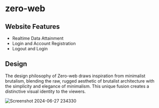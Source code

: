 # zero-web
 
## Website Features
- Realtime Data Attainment
- Login and Account Registration
- Logout and Login

## Design
The design philosophy of Zero-web draws inspiration from minimalist brutalism, blending the raw, rugged aesthetic of brutalist architecture with the simplicity and elegance of minimalism. This unique fusion creates a distinctive visual identity to the viewers.

![Screenshot 2024-06-27 234330](https://github.com/axlsaludo/zero-web/assets/79072016/56f7f442-51b6-4605-8c6c-36938896d642)
